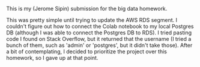 This is my (Jerome Sipin) submission for the big data homework.

This was pretty simple until trying to update the AWS RDS segment. I couldn't figure out how to
connect the Colab notebook to my local Postgres DB (although I was able to connect
the Postgres DB to RDS). I tried pasting code I found on Stack Overflow, but it returned that the
username (I tried a bunch of them, such as 'admin' or 'postgres', but it didn't take those). After
a bit of contemplating, I decided to prioritize the project over this homework, so I gave up at that point.
